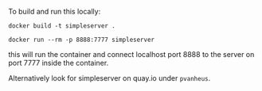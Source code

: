 To build and run this locally:

    docker build -t simpleserver .

    docker run --rm -p 8888:7777 simpleserver

this will run the container and connect localhost port 8888 to the
server on port 7777 inside the container.

Alternatively look for simpleserver on quay.io under `pvanheus`.

